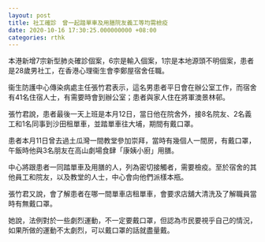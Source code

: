 ```yaml
---
layout: post
title: 社工確診　曾一起踏單車及用膳院友義工等均需檢疫
date: 2020-10-16 17:30:25.000000000 +08:00
categories: rthk
---
```


本港新增7宗新型肺炎確診個案，6宗是輸入個案，1宗是本地源頭不明個案，患者是28歲男社工，在香港心理衞生會李鄭屋宿舍任職。

衞生防護中心傳染病處主任張竹君表示，這名男患者平日會在辦公室工作，而宿舍有41名住宿人士，有需要時會到辦公室；患者與家人住在將軍澳景林邨。

張竹君說，患者最後一天上班是本月12日，當日他在院舍外，接8名院友、2名義工和1名同事到沙田租單車，並踏單車往大埔，期間有戴口罩。

患者本月11日曾去過土瓜灣一間教堂參加崇拜，當時有幾個人一間房，有戴口罩，午飯時他與3名朋友在高山劇場食肆「康姨小廚」用膳。

中心將跟患者一同踏單車及用膳的人，列為密切接觸者，需要檢疫。至於宿舍的其他員工和院友，以及教堂的人士，中心會向他們派樣本瓶。

張竹君又說，會了解患者在哪一間單車店租單車，會要求店舖大清洗及了解職員當時有無戴口罩。

她說，法例對於一些劇烈運動，不一定要戴口罩，但認為市民要視乎自己的情況，如果所做的運動不太劇烈，可以戴口罩的話就盡量戴。
